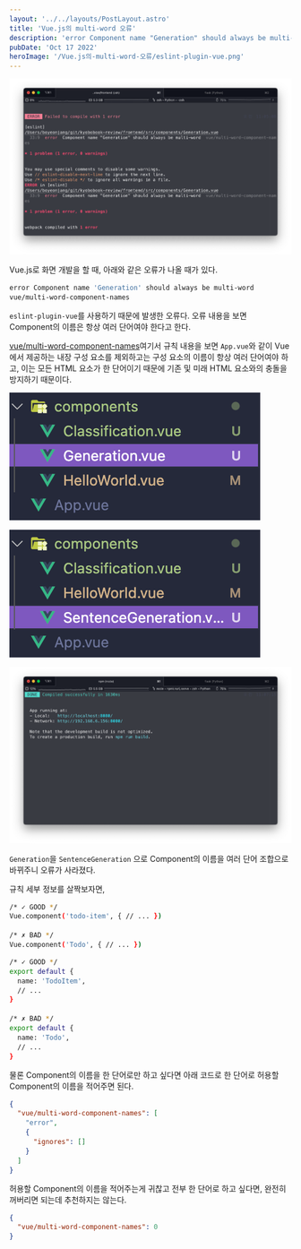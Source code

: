 ```yaml
---
layout: '../../layouts/PostLayout.astro'
title: 'Vue.js의 multi-word 오류'
description: 'error Component name "Generation" should always be multi-word. vue/multi-word-component-names'
pubDate: 'Oct 17 2022'
heroImage: '/Vue.js의-multi-word-오류/eslint-plugin-vue.png'
---
```


![](/src/images/%EC%8A%A4%ED%81%AC%EB%A6%B0%EC%83%B7%202022-09-29%20%EC%98%A4%EC%A0%84%2011.06.47.png)

Vue.js로 화면 개발을 할 때, 아래와 같은 오류가 나올 때가 있다.

```zsh
error Component name 'Generation' should always be multi-word
vue/multi-word-component-names
```

`eslint-plugin-vue`를 사용하기 때문에 발생한 오류다. 오류 내용을 보면 Component의 이름은 항상 여러 단어여야 한다고 한다.

[vue/multi-word-component-names](https://eslint.vuejs.org/rules/multi-word-component-names.html)여기서 규칙 내용을 보면 `App.vue`와 같이 Vue에서 제공하는 내장 구성 요소를 제외하고는 구성 요소의 이름이 항상 여러 단어여야 하고, 이는 모든 HTML 요소가 한 단어이기 때문에 기존 및 미래 HTML 요소와의 충돌을 방지하기 때문이다.

![](/src/images/%EC%8A%A4%ED%81%AC%EB%A6%B0%EC%83%B7%202022-09-29%20%EC%98%A4%EC%A0%84%2011.07.46.png)

![](/src/images/%EC%8A%A4%ED%81%AC%EB%A6%B0%EC%83%B7%202022-09-29%20%EC%98%A4%EC%A0%84%2011.07.53.png)

![](/src/images/%EC%8A%A4%ED%81%AC%EB%A6%B0%EC%83%B7%202022-09-29%20%EC%98%A4%EC%A0%84%2011.07.18.png)

`Generation`을 `SentenceGeneration` 으로 Component의 이름을 여러 단어 조합으로 바뀌주니 오류가 사라졌다.

규칙 세부 정보를 살짝보자면,

```zsh
/* ✓ GOOD */
Vue.component('todo-item', { // ... })

/* ✗ BAD */
Vue.component('Todo', { // ... })
```

```zsh
/* ✓ GOOD */
export default {
  name: 'TodoItem',
  // ...
}

/* ✗ BAD */
export default {
  name: 'Todo',
  // ...
}
```

물론 Component의 이름을 한 단어로만 하고 싶다면 아래 코드로 한 단어로 허용할 Component의 이름을 적어주면 된다.

```json
{
  "vue/multi-word-component-names": [
    "error",
    {
      "ignores": []
    }
  ]
}
```

허용할 Component의 이름을 적어주는게 귀찮고 전부 한 단어로 하고 싶다면, 완전히 꺼버리면 되는데 추천하지는 않는다.

```json
{
  "vue/multi-word-component-names": 0
}
```
